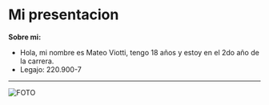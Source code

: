 # Mi presentacion

**Sobre mi:**
- Hola, mi nombre es Mateo Viotti, tengo 18 años y estoy en el 2do año de la carrera.
- Legajo: 220.900-7

---
![FOTO](https://github.com/user-attachments/assets/5001389a-c83c-431c-ac3b-acb66f741359)

